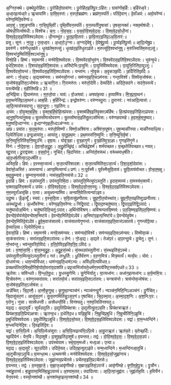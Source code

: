 

  
अ॒ग्निरु॒क्थे। उ॒क्थेपु॒रोहि॑त:। पु॒रोहि॑तो॒ग्रावा॑ण:। पु॒रोहि॑त॒इति॑पु॒र:ऽहि॑त:। ग्रावा॑णॊब॒र्हि:। ब॒र्हिर॑ध्व॒रे। अ॒ध्व॒रइत्य॑ध्व॒रे॥ ऋ॒चाया॑मि। या॒मि॒म॒रुत॑:। म॒रुतो॒ब्रह्म॑ण:। ब्रह्म॑ण॒स्पतिं॑। पतिं॑दे॒वान्। दे॒वाँअव॑:। अवो॒वरे॑ण्यं। वरे॑ण्य॒मिति॒वरे॑ण्यं॥  
आप॒शुं। प॒शुङ्गा॑सि। गा॒सि॒पृ॒थि॒वीं। पृ॒थि॒वींवन॒स्पतिं॑। व॒न॒स्पती॑नु॒षासा॑। उ॒षसा॒नक्तं॑। नक्त॒मोष॑धी:। ओष॑धी॒रित्योष॑धी:॥ विश्वे॑च। च॒न॒:। नो॒व॒स॒व॒:। व॒स॒वो॒वि॒श्व॒वे॒द॒स॒:। वि॒श्व॒वे॒द॒सो॒धी॒नां। वि॒श्व॒वे॒द॒स॒इति॑विश्वऽवेदस:। धी॒नाम्भू॑त। भू॒त॒प्रा॒वि॒तार॑:। प्रा॒वि॒तार॒इति॑प्र॒ऽअ॒वि॒तार॑:॥  
प्रसु। सून॑:। न॒ए॒तु॒। ए॒त्व॒ध्व॒र:। अ॒ध्व॒रो॒३॒॑ग्ना। अ॒ग्नादे॒वेषु॑। दे॒वेषु॑पू॒र्व्य:। पू॒र्व्यइति॑पू॒र्व्य:॥ आ॒दि॒त्येषु॒प्र। प्रवरु॑णॆ। वरु॑णॆधृ॒तव्र॑ते। धृ॒तव्र॑तेम॒रुत्सु॑। धृ॒तव्र॑त॒इति॑धृ॒तऽव्र॑ते। म॒रुत्सु॑वि॒श्वभा॑नुषु। म॒रुत्स्विति॑म॒रुत्ऽसु॑। वि॒श्वभा॑नु॒ष्विति॑वि॒श्वऽभा॑नुषु॥  
विश्वे॒हि। हिष्म॑। स्मा॒मन॑वे। मन॑वेवि॒श्ववे॑दस:। वि॒श्ववे॑दसो॒भुव॑न्। वि॒श्ववे॑दस॒इति॑वि॒श्वऽवे॑दस:। भुव॑न्वृ॒धे। वृ॒धेरि॒शाद॑स:। रि॒शाद॑स॒इति॑रि॒शाद॑स:॥ अरि॑ष्टेभि:पा॒युभि॑:। पा॒युभि॑र्विश्ववेदस:। पा॒युभि॒रिति॑पा॒युऽभु॑:। वि॒श्ववे॑दसो॒यन्त॑। वि॒श्ववे॑दस॒इति॑वि॒श्वऽवे॑दस:। यन्ता॑न:। नो॒वृ॒कं। अ॒वृ॒कञ्छ॒र्दि:। छ॒र्दिरिति॑छ॒र्दि:॥  
आन॑:। नो॒अ॒द्य। अ॒द्यसम॑नस:। सम॑नसो॒गन्त॑। सम॑नस॒इति॒सऽम॑नस:। गन्ता॒विश्वे॑। विश्वे॑स॒जोष॑स:। स॒जोष॑स॒इति॑स॒ऽजोष॑स:॥ ऋ॒चागि॒रा। गि॒रामरु॑त:। मरु॑तो॒देवि॑। देव्यदि॑ते। अदि॑ते॒सद॑ने। सद॑ने॒पस्त्ये॑। पस्त्ये॑महि। म॒हीति॑महि॥ 31 ॥  
अ॒भिप्रि॒या। प्रि॒याम॑रुत:। म॒रु॒तो॒या। याव॑:। वो॒अश्व्या॑:। अश्व्या॑ह॒व्या। ह॒व्यामि॑त्र। मि॒त्र॒प्र॒या॒थन॑। प्र॒या॒थनेति॑प्र॒ऽया॒थन॑॥ आब॒र्हि:। ब॒र्हिरिन्द्र॑:। इन्द्रो॒वरु॑ण:। वरु॑णस्तु॒रा:। तु॒रानर॑:। नर॑आदि॒त्यास॑:। आ॒दि॒त्यास॑स्सदन्तु। स॒द॒न्तु॒न॒:। न॒इति॑न:॥  
अ॒यंव:। वो॒वृ॒क्त॒ब॒र्हि॒ष॒:। वृ॒क्त॒ब॒र्हि॒षो॒हि॒तप्र॑यस:। वृ॒क्तब॑र्हिष॒इति॑वृ॒क्तऽब॑र्हिष:। हि॒तप्र॑यस॒इति॑हि॒तऽप्र॑यस:। आ॒नु॒ष॒गित्या॑नु॒षक्॥ सु॒तसो॑मासोवरुण। सु॒तसो॑मास॒इति॑सु॒तऽसो॑मास:। वरु॑णहवामहे। ह॒वा॒म॒हे॒म॒नु॒ष्वत्। म॒नु॒ष्वदि॒ध्दाग्न॑य:। इ॒ध्दाग्न॑य॒इती॒ध्दऽअ॑ग्नय:॥  
आप्र। प्रया॑त। या॒त॒म॒रु॑त:। मरु॑तो॒विष्णो॑। विष्णो॒अश्वि॑ना। अश्वि॑ना॒पूष॑न्। पूष॒न्माकी॑नया। माकी॑नयाधि॒या। धि॒येति॑धि॒या॥ इन्द्र॒आया॑तु। आया॑तु। या॒तु॒प्र॒थ॒म:। प्र॒थ॒मस्स॑नि॒ष्युभि॑:। स॒नि॒ष्युभि॒र्वृषा॑। स॒नि॒ष्युभि॒रिति॑स॒नि॒ष्युऽभि॑:। वृषा॒य:। योवृ॑त्र॒हा। वृ॒त्र॒हागृ॒णॆ। वृ॒त्र॒हेति॑वृ॒त्र॒ऽहा। गृ॒णइति॑गृ॒णॆ॥  
विन॑:। नो॒दे॒वा॒स॒:। दे॒वा॒सो॒अ॒द्रु॒ह॒:। अ॒द्रु॒होच्छ्रि॑द्रं। अच्छि॑द्रं॒शर्म॑। शर्म॑यच्छत। य॒च्छ॒तेति॑यच्छत॥ नयत्। यद्दू॒रात्। दू॒राद्व॑सव:। व॒स॒वो॒नु। नूचि॑त्। चि॒दन्ति॑त:। अन्ति॑तो॒वरू॑थं। वरू॑थमाध॒र्ष॑ति। आ॒द॒धर्ष॒तीत्या॒ऽद॒धर्ष॑ति॥  
अस्ति॒हि। हिव॑:। व॒स्स्सा॒जात्यं॑। स॒जा॒त्यं॑रिशादश:। स॒जा॒त्यमिति॑स॒ऽजा॒त्यं॑। रि॒शा॒द॒शो॒देवा॑स:। देवा॑सो॒अस्ति॑। अस्त्याप्यं॑। आप्य॒मित्याप्यं॑॥ प्रण॑:। न॒:पूर्व॑स्मै। पूर्व॑स्मैसुवि॒ताय॑। सु॒वि॒ताय॑वोचत। वो॒च॒त॒म॒क्षु। म॒क्षूसु॒म्नाय॑। सु॒म्नाय॒नव्य॑से। नव्य॑स॒इति॒नव्य॑से॥ 32 ॥  
इ॒दाहि। हिव॑:। व॒उप॑स्तुतिं। उप॑स्तुतिमि॒दा। उप॑स्तुति॒मित्युप॑ऽस्तुतिं। इ॒दावा॒मस्य॑। वा॒मस्य॑भ॒क्तये॑। भ॒क्तय॒इति॑भ॒क्तये॑॥ उप॑व:। वो॒वि॒श्व॒वे॒द॒स॒:। वि॒श्व॒वे॒द॒सो॒न॒म॒स्यु:। वि॒श्व॒वे॒द॒स॒इति॑विश्वऽवेदस:। न॒म॒स्युराँअसृ॑क्षि। एत्या। असृ॒क्ष्यन्या॑मिव। अन्या॑मि॒वेतित्यन्यां॑ऽइव॥  
उदु॒ष्य। ऊँ॒इत्यूँ॑। स्यव॑:। व॒स्स॒वि॒ता। स॒वि॒तासु॑प्रणीतय:। सु॒प्र॒णी॒त॒योस्था॑त्। सु॒प्र॒नी॒त॒यइति॑सुऽप्रनीतय:। अस्था॑दू॒र्ध्व:। ऊ॒र्ध्वोवरे॑ण्य:। वरे॑ण्य॒इति॒वरे॑ण्य:॥ निद्वि॒पाद॑:। द्वि॒पाद॒श्चतु॑ष्पात्। द्वि॒पाद॒इति॑द्वि॒ऽपाद॑:। चतु॑ष्पादोअ॒र्थिन॑:। चतु॑ष्पादिति॒चतु॑:ऽपात्। अ॒र्थिनोवि॑श्रन्। अवि॑श्रन्पतयि॒ष्णव॑:। प॒त॒यि॒ष्ण्व॒इति॑प॒त॒यि॒ष्णव॑:॥  
दे॒वन्दे॑वं॒वोव॑सेदे॒वन्दे॑वम॒भिष्ट॑ये। दे॒वन्दे॑व॒मिति॑दे॒वंऽदे॑वं। अ॒भिष्ट॑य॒इत्य॒भिष्ट॑ये॥ दे॒वन्दे॑वंहुवेम। दे॒वन्दे॑व॒मिति॑दे॒वंऽदे॑वं। हु॒वे॒म॒वाज॑सातये। वाज॑सातयेगृ॒णन्त॑:। वाज॑सातय॒इति॒वाज॑ऽसातये। गृ॒णन्तो॑दे॒व्या। दे॒व्याधि॒या। धि॒येति॑धि॒या॥  
दे॒वासो॒हि। हिष्म॑। स्मा॒मन॑वे। मन॑वे॒सम॑न्यव:। सम॑न्यवो॒विश्वे॑। सम॑न्यव॒इति॒सऽम॑न्यव:। विश्वे॑सा॒कं। सा॒कंसरा॑तय:। सरा॑तय॒इति॒सऽरा॑तय:॥ तेन॑:। नो॒अ॒द्य। अ॒द्यते। तेअ॑प॒रं। अ॒प॒रन्तु॒चे। तु॒चेतु। तुन॑:। नो॒भव॑न्तु। भव॑न्तुवरिवो॒विद॑:। व॒रि॒वो॒विद॒इति॑व॒रि॒व॒:ऽविद॑:॥  
प्रव॑:। व॒श्शं॒सा॒मि॒। शं॒सा॒म्य॒द्रु॒ह॒:। अ॒द्रु॒ह॒सं॒स्थे। सं॒स्थउप॑स्तुतीनां। सं॒स्थइति॑सं॒ऽस्थे। उप॑स्तुतीना॒मित्युप॑ऽस्तुतीनां॥ नतं। तन्धू॒र्ति:। धू॒र्तिर्व॑रुण। व॒रु॒ण॒मित्र॑। मित्र॒मर्त्यं॑। मर्त्यं॒य:। योव॑:। वो॒धाम॑भ्य:। धाम॒भ्योवि॑धत्। धाम॑भ्य॒इति॒धाम॑ऽभ्य:। अवि॑ध॒दित्यवि॑धत्॥  
प्रसक्षयं॑तिरते॒विम॒हीरिषो॒योवो॒वरा॑य॒दाश॑ति॥ प्रप्र॒जाभि॑र्जायते॒धर्म॑ण॒स्पर्यरि॑ष्ट॒स्सर्व॑एधते॥ 33 ॥  
ऋ॒तेस:। सवि॑न्धते। वि॒न्ध॒ते॒यु॒ध:। यु॒धस्सु॒गेभि॑:। सु॒गेभि॑र्यातु। या॒त्यध्व॑न:। अध्व॑न॒इत्यध्व॑न:॥ अ॒र्य॒मामि॒त्र:। मि॒त्रोवरु॑ण:। वरु॑ण॒स्सरा॑तय:। सरा॑तयो॒यं। सरा॑तय॒इति॒सऽरा॑तय:। यन्त्राय॑न्ते। त्राय॑न्तेस॒जोष॑स:। स॒जोष॑स॒इति॑स॒ऽजोष॑स:॥  
अज्रे॑चित्। चि॒द॒स्मै॒। अ॒स्मै॒कृ॒णु॒थ॒। कृ॒णु॒था॒न्यञ्च॑नं। न्यञ्च॑नन्दु॒र्गे। न्यञ्च॑न॒मिति॒निऽअञ्च॑नं। दु॒र्गेचि॑त्। चि॒दासु॑सर॒णं। आसु॑स॒र॒णं। सु॒स॒रणमिति॑सु॒ऽस॒र॒णं॥ ए॒षाचि॑त्। चि॒द॒स्मा॒त्। अ॒स्मा॒द॒श॒नि:। अ॒श॒नि:प॒र:। प॒रोनु। नुसा। सास्रे॑धन्ती। अस्रे॑धन्ती॒वि। विन॑श्यतु। न॒श्य॒त्विति॑नश्यतु॥  
यद॒द्य। अ॒द्यसूर्ये॑। सूर्य॑उद्य॒ति। उ॒द्य॒तिप्रिय॑क्षत्रा:। उ॒द्य॒तीत्यु॒त्ऽय॒ति। प्रिय॑क्षत्राऋ॒तं। प्रिय॑क्षत्रा॒इति॒प्रिय॑ऽक्षत्रा:। ऋ॒तन्द॒ध। द॒धेति॑द॒ध॥ यन्नि॒म्रुचि॑। नि॒म्रुचि॑प्र॒बुधि॑। नि॒म्रुचीति॑नि॒ऽम्रुचि॑। प्र॒बुधि॑विश्ववेदसः। प्र॒बुधीति॑प्र॒ऽबुधि॑। वि॒श्व॒वे॒द॒सो॒यत्। वि॒श्व॒वे॒द॒स॒इति॑विश्वऽवेदस:। यद्वा॑। वा॒म॒न्ध्यन्दि॑ने। म॒न्ध्यन्दि॑नेदि॒व:। दि॒वइति॑दि॒व:॥  
यद्वा॑। वा॒भि॒पि॒त्वे। अ॒भि॒पि॒त्वेअ॑सुरा:। अ॒भि॒पि॒त्वइत्य॑भि॒ऽपि॒त्वे। अ॒सु॒राऋ॒तं। ऋ॒तंय॒ते। य॒तेच्छ॒र्दि:। च्छ॒र्दियेन॑। येन॒वि। विदा॒शुषे॑। दा॒शुष॒इति॑दा॒शुषे॑॥ व॒यन्तत्। तद्व॑:। वो॒वि॒श्व॒वे॒द॒स॒:। वि॒श्व॒वे॒द॒स॒उप॑। वि॒श्व॒वे॒द॒स॒इति॑विश्वऽवेदस:। उप॑स्थेयाम। स्थे॒या॒म॒मध्ये॑। मध्य॒आ। एत्या॥  
यद॒द्य। अ॒द्यसूरे॑। सूर॒उदि॑ते। उदि॑ते॒यत्। उदि॑त॒इत्युत्ऽइ॑ते। यन्म॒ध्यन्दि॑ने। म॒ध्यन्दि॑नआ॒तुचि॑। आ॒तुचीत्या॒ऽतुचि॑॥ वा॒मन्ध॒त्थ। ध॒त्थमन॑वे। मन॑वेविश्ववेदस:। वि॒श्व॒वे॒द॒सो॒जुह्वा॑नाय। वि॒श्व॒वे॒द॒स॒इति॑विश्वऽवेदस:। जुह्वा॑नाय॒प्रचे॑तसे। प्रचे॑तस॒इति॒प्रऽचे॑तसे॥  
व॒यन्तत्। तद्व॑:। व॒स्स॒म्रा॒जे॒। स॒म्रा॒ज॒आवृ॑णीमहे। स॒म्राज॒इति॑सं॒ऽराजे॑। आवृ॑णीमहे। वृ॒णी॒म॒हे॒पु॒त्र:। पु॒र्त्रोन। नबा॑हु॒पाय्यं॑। बा॒हु॒पाय्य॒मिति॑बा॒हु॒ऽपाय्यं॑॥ अ॒श्याम॒तत्। तदा॑दित्या:। आ॒दि॒त्या॒जुह्व॑त:। जुह्व॑तोह॒वि:। ह॒विर्येन॑। येन॒वस्य॑:। वस्यो॒नशा॑महै। अ॒नशा॑महा॒इत्य॒नशा॑महै॥ 34 ॥  
